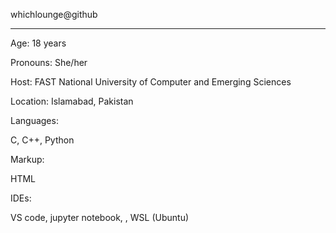 whichlounge@github
- - - - - - - - - -
Age: 18 years

Pronouns: She/her

Host: FAST National University of Computer and Emerging Sciences 

Location: Islamabad, Pakistan

Languages:
         
C, C++, Python

Markup: 

   HTML

IDEs:
     
   VS code, jupyter notebook, , WSL (Ubuntu)
<!---
whichlounge/whichlounge is a ✨ special ✨ repository because its `README.md` (this file) appears on your GitHub profile.
You can click the Preview link to take a look at your changes.
--->
